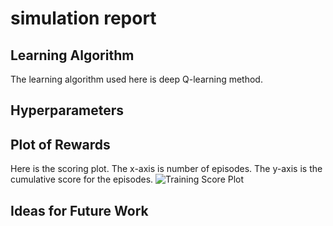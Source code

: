 # simulation report

## Learning Algorithm
The learning algorithm used here is deep Q-learning method.

## Hyperparameters


## Plot of Rewards
Here is the scoring plot. The x-axis is number of episodes. The y-axis is the cumulative score for the episodes. 
![Training Score Plot](https://github.com/kikyo91/RL1_Navigation/blob/master/score.png)

## Ideas for Future Work
